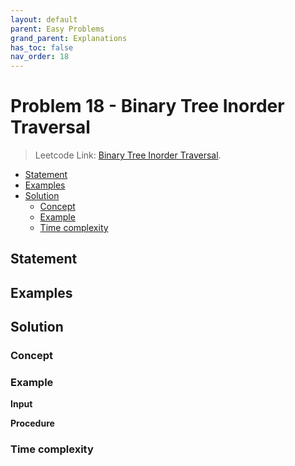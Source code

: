 ```yaml
---
layout: default
parent: Easy Problems
grand_parent: Explanations
has_toc: false
nav_order: 18
---
```


# <!-- omit in toc --> Problem 18 - Binary Tree Inorder Traversal

> Leetcode Link: [Binary Tree Inorder Traversal](https://leetcode.com/problems/binary-tree-inorder-traversal).

- [Statement](#statement)
- [Examples](#examples)
- [Solution](#solution)
  - [Concept](#concept)
  - [Example](#example)
  - [Time complexity](#time-complexity)

## Statement

## Examples

## Solution

### Concept

### Example

**Input**

**Procedure**

### Time complexity
